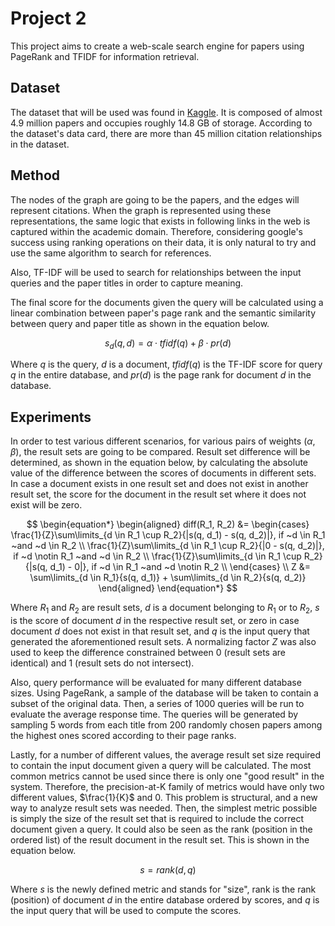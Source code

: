 # Project 2

This project aims to create a web-scale search engine for papers using PageRank and TFIDF for information retrieval.

## Dataset

The dataset that will be used was found in [Kaggle](https://www.kaggle.com/datasets/mathurinache/citation-network-dataset?resource=download).
It is composed of almost 4.9 million papers and occupies roughly 14.8 GB of storage. According to the dataset's data card, there are more than 45 million
citation relationships in the dataset.

## Method

The nodes of the graph are going to be the papers, and the edges will represent citations. When the graph is represented using these representations,
the same logic that exists in following links in the web is captured within the academic domain. Therefore, considering google's success using ranking
operations on their data, it is only natural to try and use the same algorithm to search for references.

Also, TF-IDF will be used to search for relationships between the input queries and the paper titles in order to capture meaning.

The final score for the documents given the query will be calculated using a linear combination between paper's page rank and the semantic similarity between query and paper title as shown in the equation below.

$$
    s_d(q, d) = \alpha \cdot tfidf(q) + \beta \cdot pr(d)
$$

Where $q$ is the query, $d$ is a document, $tfidf(q)$ is the TF-IDF score for query $q$ in the entire database, and $pr(d)$ is the page rank for document $d$ in the database.

## Experiments

In order to test various different scenarios, for various pairs of weights $(\alpha, \beta)$, the result sets are going to be compared. Result set difference will be determined, as shown in the equation below, by calculating the absolute value of the difference between the scores of documents in different sets. In case a document exists in one result set and does not exist in another result set, the score for the document in the result set where it does not exist will be zero.

$$
  \begin{equation*}
  \begin{aligned}
    diff(R_1, R_2) &=
  \begin{cases}
     \frac{1}{Z}\sum\limits_{d \in R_1 \cup R_2}{|s(q, d_1) - s(q, d_2)|}, if ~d \in R_1 ~and ~d \in R_2 \\
     \frac{1}{Z}\sum\limits_{d \in R_1 \cup R_2}{|0 - s(q, d_2)|}, if ~d \notin R_1 ~and ~d \in R_2 \\
     \frac{1}{Z}\sum\limits_{d \in R_1 \cup R_2}{|s(q, d_1) - 0|}, if ~d \in R_1 ~and ~d \notin R_2 \\
  \end{cases} \\
    Z &= \sum\limits_{d \in R_1}{s(q, d_1)} + \sum\limits_{d \in R_2}{s(q, d_2)}
  \end{aligned}
  \end{equation*}
$$

Where $R_1$ and $R_2$ are result sets, $d$ is a document belonging to $R_1$ or to $R_2$, $s$ is the score of document $d$ in the respective result set, or zero in case document $d$ does not exist in that result set, and $q$ is the input query that generated the aforementioned result sets. A normalizing factor $Z$ was also used to keep the difference constrained between 0 (result sets are identical) and 1 (result sets do not intersect).

Also, query performance will be evaluated for many different database sizes. Using PageRank, a sample of the database will be taken to contain a subset of the original data. Then, a series of 1000 queries will be run to evaluate the average response time. The queries will be generated by sampling 5 words from each title from 200 randomly chosen papers among the highest ones scored according to their page ranks.

Lastly, for a number of different values, the average result set size required to contain the input document given a query will be calculated. The most common metrics cannot be used since there is only one "good result" in the system. Therefore, the precision-at-K family of metrics would have only two different values, $\frac{1}{K}$ and $0$. This problem is structural, and a new way to analyze result sets was needed. Then, the simplest metric possible is simply the size of the result set that is required to include the correct document given a query. It could also be seen as the rank (position in the ordered list) of the result document in the result set. This is shown in the equation below.

$$
    s = rank(d, q)
$$

Where $s$ is the newly defined metric and stands for "size", rank is the rank (position) of document $d$ in the entire database ordered by scores, and $q$ is the input query that will be used to compute the scores.
